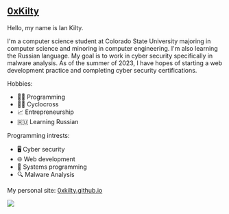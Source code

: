 ## [0xKilty](https://iankilty.com/)
Hello, my name is Ian Kilty. 

I'm a computer science student at Colorado State University majoring in computer science and minoring in computer engineering. I'm also learning the Russian language. My goal is to work in cyber security specifically in malware analysis. As of the summer of 2023, I have hopes of starting a web development practice and completing cyber security certifications.

Hobbies:
- 👨‍💻 Programming
- 🚴‍♂️ Cyclocross
- 📈 Entrepreneurship
- 🇷🇺 Learning Russian

Programming intrests:
- 🖥️ Cyber security
- 🌐 Web development
- 💾 Systems programming
- 🔍 Malware Analysis

My personal site: [0xkilty.github.io](https://iankilty.com)

![](https://img.shields.io/github/last-commit/0xkilty/0xkilty)
